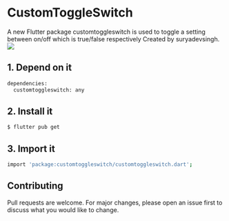 # CustomToggleSwitch
A new Flutter package customtoggleswitch is used to toggle a setting between on/off which is true/false respectively Created by suryadevsingh.
![](demo.gif)

## 1. Depend on it

```bash
dependencies:
  customtoggleswitch: any
```

## 2. Install it
```bash
$ flutter pub get
```

## 3. Import it
```bash
import 'package:customtoggleswitch/customtoggleswitch.dart';
```

## Contributing
Pull requests are welcome. For major changes, please open an issue first to discuss what you would like to change.